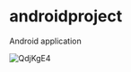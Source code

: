 # androidproject
Android application
<!-- ![Alt text](/Users/chg/Desktop/androidproject/QdjKgE4.jpg?raw=true ) -->

![QdjKgE4](https://user-images.githubusercontent.com/17137433/70840435-1c606c00-1dc7-11ea-9468-e063a0fc65d0.jpg)
